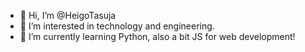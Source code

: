 - 👋 Hi, I’m @HeigoTasuja
- 👀 I’m interested in technology and engineering.
- 🌱 I’m currently learning Python, also a bit JS for web development!
